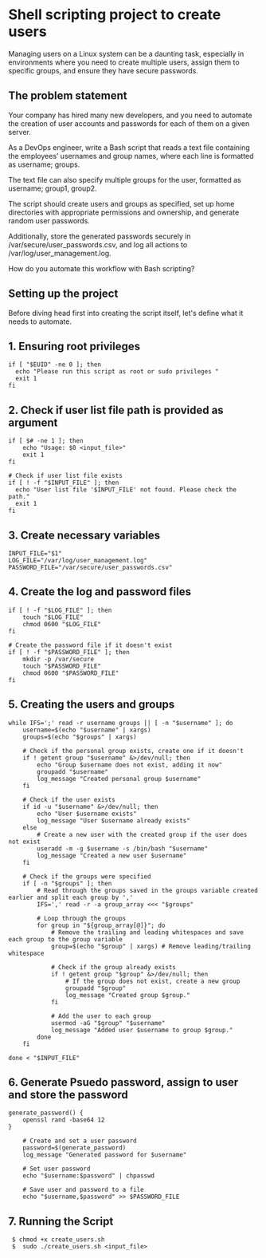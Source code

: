 
# Shell scripting project to create users

Managing users on a Linux system can be a daunting task, especially in environments where you need to create multiple users, assign them to specific groups, and ensure they have secure passwords. 

## The problem statement

Your company has hired many new developers, and you need to automate the creation of user accounts and passwords for each of them on a given server.

As a DevOps engineer, write a Bash script that reads a text file containing the employees’ usernames and group names, where each line is formatted as username; groups.

The text file can also specify multiple groups for the user, formatted as username; group1, group2.

The script should create users and groups as specified, set up home directories with appropriate permissions and ownership, and generate random user passwords.

Additionally, store the generated passwords securely in /var/secure/user_passwords.csv, and log all actions to /var/log/user_management.log.

How do you automate this workflow with Bash scripting?

## Setting up the project
Before diving head first into creating the script itself, let's define what it needs to automate.


## 1. Ensuring root privileges
```
if [ "$EUID" -ne 0 ]; then
  echo "Please run this script as root or sudo privileges "
  exit 1
fi
```

## 2. Check if user list file path is provided as argument
```
if [ $# -ne 1 ]; then
    echo "Usage: $0 <input_file>"
    exit 1
fi

# Check if user list file exists
if [ ! -f "$INPUT_FILE" ]; then
  echo "User list file '$INPUT_FILE' not found. Please check the path."
  exit 1
fi
```

## 3. Create necessary variables
```
INPUT_FILE="$1"
LOG_FILE="/var/log/user_management.log"
PASSWORD_FILE="/var/secure/user_passwords.csv"
```

## 4. Create the log and password files
```
if [ ! -f "$LOG_FILE" ]; then
    touch "$LOG_FILE"
    chmod 0600 "$LOG_FILE"
fi

# Create the password file if it doesn't exist
if [ ! -f "$PASSWORD_FILE" ]; then
    mkdir -p /var/secure
    touch "$PASSWORD_FILE"
    chmod 0600 "$PASSWORD_FILE"
fi
```
## 5. Creating the users and groups
```
while IFS=';' read -r username groups || [ -n "$username" ]; do
    username=$(echo "$username" | xargs)
    groups=$(echo "$groups" | xargs)

    # Check if the personal group exists, create one if it doesn't
    if ! getent group "$username" &>/dev/null; then
        echo "Group $username does not exist, adding it now"
        groupadd "$username"
        log_message "Created personal group $username"
    fi

    # Check if the user exists
    if id -u "$username" &>/dev/null; then
        echo "User $username exists"
        log_message "User $username already exists"
    else
        # Create a new user with the created group if the user does not exist
        useradd -m -g $username -s /bin/bash "$username"
        log_message "Created a new user $username"
    fi

    # Check if the groups were specified
    if [ -n "$groups" ]; then
        # Read through the groups saved in the groups variable created earlier and split each group by ','
        IFS=',' read -r -a group_array <<< "$groups"

        # Loop through the groups
        for group in "${group_array[@]}"; do
            # Remove the trailing and leading whitespaces and save each group to the group variable
            group=$(echo "$group" | xargs) # Remove leading/trailing whitespace

            # Check if the group already exists
            if ! getent group "$group" &>/dev/null; then
                # If the group does not exist, create a new group
                groupadd "$group"
                log_message "Created group $group."
            fi

            # Add the user to each group
            usermod -aG "$group" "$username"
            log_message "Added user $username to group $group."
        done
    fi

done < "$INPUT_FILE"
```

## 6. Generate Psuedo password, assign to user and store the password
```
generate_password() {
    openssl rand -base64 12
}

    # Create and set a user password
    password=$(generate_password)
    log_message "Generated password for $username"

    # Set user password
    echo "$username:$password" | chpasswd

    # Save user and password to a file
    echo "$username,$password" >> $PASSWORD_FILE
```

## 7. Running the Script
```
 $ chmod +x create_users.sh
 $  sudo ./create_users.sh <input_file>
```


